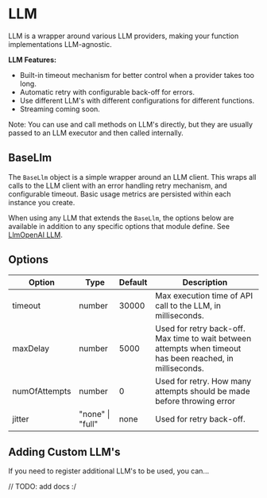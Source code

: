 # LLM

LLM is a wrapper around various LLM providers, making your function implementations LLM-agnostic.

**LLM Features:**

- Built-in timeout mechanism for better control when a provider takes too long.
- Automatic retry with configurable back-off for errors.
- Use different LLM's with different configurations for different functions.
- Streaming coming soon.

Note: You can use and call methods on LLM's directly, but they are usually passed to an LLM executor and then called internally.

## BaseLlm
The `BaseLlm` object is a simple wrapper around an LLM client. This wraps all calls to the LLM client with an error handling retry mechanism, and configurable timeout. Basic usage metrics are persisted within each instance you create.

When using any LLM that extends the `BaseLlm`, the options below are available in addition to any specific options that module define. See [LlmOpenAI LLM](openai).

## Options

| Option        | Type             | Default | Description                                                                               |
| ------------- | ---------------- | ------- | ----------------------------------------------------------------------------------------- |
| timeout       | number           | 30000   | Max execution time of API call to the LLM, in milliseconds.                                                |
| maxDelay      | number           | 5000    | Used for retry back-off. Max time to wait between attempts when timeout has been reached, in milliseconds. |
| numOfAttempts | number           | 0       | Used for retry. How many attempts should be made before throwing error                    |
| jitter        | "none" \| "full" | none    | Used for retry back-off.                                                                  |

## Adding Custom LLM's
If you need to register additional LLM's to be used, you can...

// TODO: add docs :/
